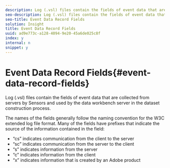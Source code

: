 ```yaml
---
description: Log (.vsl) files contain the fields of event data that are collected from servers by Sensors and used by the data workbench server in the dataset construction process.
seo-description: Log (.vsl) files contain the fields of event data that are collected from servers by Sensors and used by the data workbench server in the dataset construction process.
seo-title: Event Data Record Fields
solution: Insight
title: Event Data Record Fields
uuid: ad9e773c-a128-4094-9e20-45a6de025c8f
index: y
internal: n
snippet: y
---
```


# Event Data Record Fields{#event-data-record-fields}

Log (.vsl) files contain the fields of event data that are collected from servers by Sensors and used by the data workbench server in the dataset construction process.

 The names of the fields generally follow the naming convention for the W3C extended log file format. Many of the fields have prefixes that indicate the source of the information contained in the field:

* “cs” indicates communication from the client to the server 
* “sc” indicates communication from the server to the client 
* “s” indicates information from the server 
* “c” indicates information from the client 
* “x” indicates information that is created by an Adobe product

